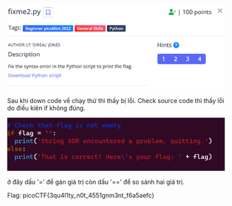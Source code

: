 ![Alt text](image.png)

Sau khi down code về chạy thử thì thấy bị lỗi. Check source code thì thấy lỗi do điều kiên ìf không đúng.

![Alt text](image-1.png)

ở đây dấu '=' để gán giá trị còn dấu '==' để so sánh hai giá trị.


Flag: picoCTF{3qu4l1ty_n0t_4551gnm3nt_f6a5aefc}